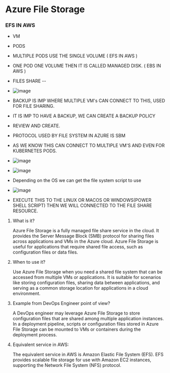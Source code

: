 # Azure File Storage

### EFS IN AWS
- VM
- PODS
- MULTIPLE PODS USE THE SINGLE VOLUME ( EFS IN AWS )
- ONE POD ONE VOLUME THEN IT IS CALLED MANAGED DISK. ( EBS IN AWS )

- FILES SHARE --
- ![image](https://github.com/pavankumar0077/Azure-zero-to-hero/assets/40380941/3ba35110-a614-4d21-8d01-63fd52466ea9)
- BACKUP IS IMP WHERE MULTIPLE VM's CAN CONNECT TO THIS, USED FOR FILE SHARING.
- IT IS IMP TO HAVE A BACKUP, WE CAN CREATE A BACKUP POLICY
- REVIEW AND CREATE.
- PROTOCOL USED BY FILE SYSTEM IN AZURE IS SBM
- AS WE KNOW THIS CAN CONNECT TO MULTIPLE VM'S AND EVEN FOR KUBERNETES PODS.
- ![image](https://github.com/pavankumar0077/Azure-zero-to-hero/assets/40380941/0ec7e1d5-2c96-49e2-97f2-e7452efcc9f7)
- ![image](https://github.com/pavankumar0077/Azure-zero-to-hero/assets/40380941/0bfeda9e-ecf0-4abc-91b8-e28a3cd7c923)
- Depending on the OS we can get the file system script to use
- ![image](https://github.com/pavankumar0077/Azure-zero-to-hero/assets/40380941/093fcb16-1d4d-45ae-addd-05a501ac8bb2)
- EXECUTE THIS TO THE LINUX OR MACOS OR WINDOWS(POWER SHELL SCRIPT) THEN WE WILL CONNECTED TO THE FILE SHARE RESOURCE.




1. What is it?

    Azure File Storage is a fully managed file share service in the cloud.
    It provides the Server Message Block (SMB) protocol for sharing files across applications and VMs in the Azure cloud.
    Azure File Storage is useful for applications that require shared file access, such as configuration files or data files.

2. When to use it?

    Use Azure File Storage when you need a shared file system that can be accessed from multiple VMs or applications.
    It is suitable for scenarios like storing configuration files, sharing data between applications, and serving as a common storage location for applications in a cloud environment.

3. Example from DevOps Engineer point of view?

    A DevOps engineer may leverage Azure File Storage to store configuration files that are shared among multiple application instances.
    In a deployment pipeline, scripts or configuration files stored in Azure File Storage can be mounted to VMs or containers during the deployment process.

4. Equivalent service in AWS:

    The equivalent service in AWS is Amazon Elastic File System (EFS). EFS provides scalable file storage for use with Amazon EC2 instances, supporting the Network File System (NFS) protocol.
